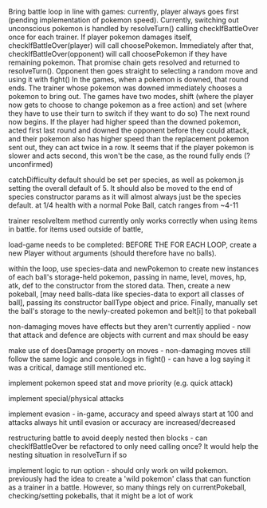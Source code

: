 Bring battle loop in line with games: currently, player always goes first (pending implementation of pokemon speed). Currently, switching out unconscious pokemon is handled by resolveTurn() calling checkIfBattleOver once for each trainer. If player pokemon damages itself, checkIfBattleOver(player) will call choosePokemon. Immediately after that, checkIfBattleOver(opponent) will call choosePokemon if they have remaining pokemon. That promise chain gets resolved and returned to resolveTurn(). Opponent then goes straight to selecting a random move and using it with fight()
In the games, when a pokemon is downed, that round ends.
The trainer whose pokemon was downed immediately chooses a pokemon to bring out. The games have two modes, shift (where the player now gets to choose to change pokemon as a free action) and set (where they have to use their turn to switch if they want to do so)
The next round now begins. If the player had higher speed than the downed pokemon, acted first last round and downed the opponent before they could attack, and their pokemon also has higher speed than the replacement pokemon sent out, they can act twice in a row.
It seems that if the player pokemon is slower and acts second, this won't be the case, as the round fully ends (? unconfirmed)

catchDifficulty default should be set per species, as well as pokemon.js setting the overall default of 5. It should also be moved to the end of species constructor params as it will almost always just be the species default.
at 1/4 health with a normal Poke Ball, catch ranges from ~4-11

trainer resolveItem method currently only works correctly when using items in battle. for items used outside of battle, 

load-game needs to be completed:
 BEFORE THE FOR EACH LOOP, create a new Player without arguments (should therefore have no balls). 
 
 within the loop, use species-data and newPokemon to create new instances of each ball's storage-held pokemon, passing in name, level, moves, hp, atk, def to the constructor from the stored data. Then, create a new pokeball, [may need balls-data like species-data to export all classes of ball], passing its constructor ballType object and price. Finally, manually set the ball's storage to the newly-created pokemon and belt[i] to that pokeball

non-damaging moves have effects but they aren't currently applied - now that attack and defence are objects with current and max should be easy

make use of doesDamage property on moves - non-damaging moves still follow the same logic and console.logs in fight() - can have a log saying it was a critical, damage still mentioned etc.

implement pokemon speed stat and move priority (e.g. quick attack)

implement special/physical attacks

implement evasion - in-game, accuracy and speed always start at 100 and attacks always hit until evasion or accuracy are increased/decreased

restructuring battle to avoid deeply nested then blocks - can checkIfBattleOver be refactored to only need calling once? It would help the nesting situation in resolveTurn if so

implement logic to run option - should only work on wild pokemon. previously had the idea to create a 'wild pokemon' class that can function as a trainer in a battle. However, so many things rely on currentPokeball, checking/setting pokeballs, that it might be a lot of work
